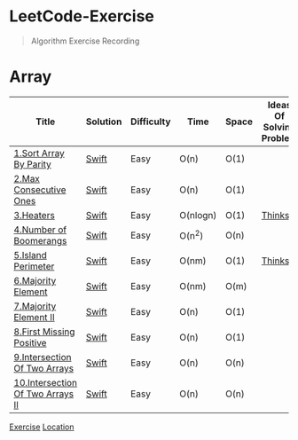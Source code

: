 

# LeetCode-Exercise

> Algorithm Exercise Recording

# Array

Title | Solution | Difficulty | Time | Space | Ideas Of Solving Problem
---|---|---|---|---|----|
[1.Sort Array By Parity](https://leetcode.com/problems/sort-array-by-parity/)| [Swift](https://github.com/SummerHF/LeetCode-Exercise/blob/master/Array/SortArrByParity.playground/Contents.swift) | Easy | O(n) | O(1) | 
[2.Max Consecutive Ones](https://leetcode.com/problems/max-consecutive-ones/)| [Swift](https://github.com/SummerHF/LeetCode-Exercise/blob/master/Array/MaxConsecutive.playground/Contents.swift)| Easy| O(n) | O(1) | 
[3.Heaters](https://leetcode.com/problems/heaters/) | [Swift](https://github.com/SummerHF/LeetCode-Exercise/blob/master/Array/Heaters.playground/Contents.swift) |Easy | O(nlogn) | O(1) | [Thinks](http://ww3.sinaimg.cn/large/006tNc79ly1g4knv9japzj30u00y4npd.jpg)
[4.Number of Boomerangs](https://leetcode.com/problems/number-of-boomerangs) | [Swift](https://github.com/SummerHF/LeetCode-Exercise/blob/master/Array/NumberOfBoomerangs.playground/Contents.swift) | Easy| O(n<sup>2</sup>) | O(n) |
[5.Island Perimeter](https://leetcode.com/problems/island-perimeter/) | [Swift](https://github.com/SummerHF/LeetCode-Exercise/blob/master/Array/IslandPerimeter.playground/Contents.swift) | Easy| O(nm) | O(1) | [Thinks](http://ww3.sinaimg.cn/large/006tNc79ly1g4mfucx8s0j306t06cwed.jpg)
[6.Majority Element](https://leetcode.com/problems/majority-element/) | [Swift](https://github.com/SummerHF/LeetCode-Exercise/blob/master/Array/MajorityElement.playground/Contents.swift) | Easy| O(nm) | O(m) | 
[7.Majority Element II](https://leetcode.com/problems/majority-element-ii/) | [Swift](https://github.com/SummerHF/LeetCode-Exercise/blob/master/Array/MajorityElementII.playground/Contents.swift) | Easy| O(n) | O(1) | 
[8.First Missing Positive](https://leetcode.com/problems/first-missing-positive/) | [Swift](https://github.com/SummerHF/LeetCode-Exercise/blob/master/Array/FirstMissingPositive.playground/Contents.swift) | Easy| O(n) | O(1) | 
[9.Intersection Of Two Arrays](https://leetcode.com/problems/intersection-of-two-arrays/) | [Swift](https://github.com/SummerHF/LeetCode-Exercise/blob/master/Array/IntersectionOfTwoArrays.playground/Contents.swift) | Easy| O(n) | O(n) | 
[10.Intersection Of Two Arrays II](https://leetcode.com/problems/intersection-of-two-arrays-ii/) | [Swift](https://github.com/SummerHF/LeetCode-Exercise/blob/master/Array/IntersectionOfTwoArraysII.playground/Contents.swift) | Easy| O(n) | O(n) | 
[Exercise](https://github.com/soapyigu/LeetCode-Swift#string)
[Location](https://github.com/SummerHF/LeetCode-Exercise)

